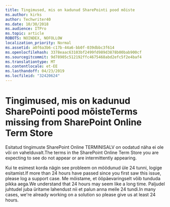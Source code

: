 ```yaml
---
title: Tingimused, mis on kadunud SharePointi pood mõiste
ms.author: kirks
author: Techwriter40
ms.date: 10/30/2018
ms.audience: ITPro
ms.topic: article
ROBOTS: NOINDEX, NOFOLLOW
localization_priority: Normal
ms.assetid: a0f6a3b6-c17b-44a6-bb0f-039dbbc3f614
ms.openlocfilehash: 3378eaac63103bf2499fd989d3878b00bab900cf
ms.sourcegitcommit: 9d78905c512192ffc4675468abd2efc5f2e4baf4
ms.translationtype: MT
ms.contentlocale: et-EE
ms.lasthandoff: 04/23/2019
ms.locfileid: "32420624"
---
```

# <a name="terms-missing-from-sharepoint-online-term-store"></a><span data-ttu-id="3ef70-102">Tingimused, mis on kadunud SharePointi pood mõiste</span><span class="sxs-lookup"><span data-stu-id="3ef70-102">Terms missing from SharePoint Online Term Store</span></span>

<span data-ttu-id="3ef70-103">Esitatud tingimuste SharePoint Online TERMINISALV on oodatud näha ei ole või on vahelduvalt.</span><span class="sxs-lookup"><span data-stu-id="3ef70-103">The terms in the SharePoint Online Term Store you are expecting to see do not appear or are intermittently appearing.</span></span>
  
<span data-ttu-id="3ef70-104">Kui te esimest korda nägin see probleem on möödunud üle 24 tunni, logige esitamist.</span><span class="sxs-lookup"><span data-stu-id="3ef70-104">If more than 24 hours have passed since you first saw this issue, please log a support case.</span></span> <span data-ttu-id="3ef70-105">Me mõistame, et ööpäevaringselt võib tunduda pikka aega.</span><span class="sxs-lookup"><span data-stu-id="3ef70-105">We understand that 24 hours may seem like a long time.</span></span> <span data-ttu-id="3ef70-106">Paljudel juhtudel juba üritame lahendust nii et palun anna meile 24 tundi.</span><span class="sxs-lookup"><span data-stu-id="3ef70-106">In many cases, we're already working on a solution so please give us at least 24 hours.</span></span>
  

